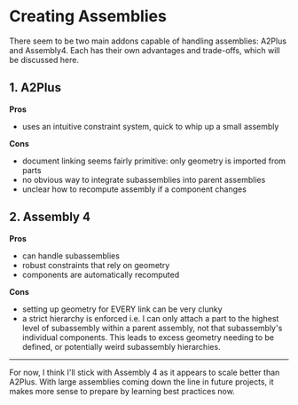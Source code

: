 
# Creating Assemblies
There seem to be two main addons capable of handling assemblies: A2Plus and Assembly4. Each has their own advantages and trade-offs, which will be discussed here.

## 1. A2Plus

**Pros** 
- uses an intuitive constraint system, quick to whip up a small assembly

**Cons**
- document linking seems fairly primitive: only geometry is imported from parts
- no obvious way to integrate subassemblies into parent assemblies
- unclear how to recompute assembly if a component changes

## 2. Assembly 4

**Pros**
- can handle subassemblies
- robust constraints that rely on geometry
- components are automatically recomputed

**Cons**
- setting up geometry for EVERY link can be very clunky
- a strict hierarchy is enforced i.e. I can only attach a part to the highest level of subassembly within a parent assembly, not that subassembly's individual components. This leads to excess geometry needing to be defined, or potentially weird subassembly hierarchies.

-------------------------------------------------------------------------------
For now, I think I'll stick with Assembly 4 as it appears to scale better than A2Plus. With large assemblies coming down the line in future projects, it makes more sense to prepare by learning best practices now.